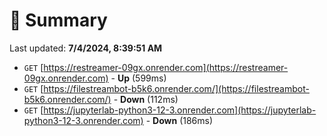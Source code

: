 # 📖 Summary
Last updated: **7/4/2024, 8:39:51 AM**

- `GET` [https://restreamer-09gx.onrender.com](https://restreamer-09gx.onrender.com) - **Up** (599ms)
- `GET` [https://filestreambot-b5k6.onrender.com/](https://filestreambot-b5k6.onrender.com/) - **Down** (112ms)
- `GET` [https://jupyterlab-python3-12-3.onrender.com](https://jupyterlab-python3-12-3.onrender.com) - **Down** (186ms)

